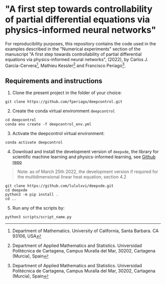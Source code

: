 # "A first step towards controllability of partial differential equations via physics-informed neural networks"

For reproducibility purposes, this repository contains the code used in the examples described in the "Numerical experiments" section of the manuscript "A first step towards controllability of partial differential equations via physics-informed neural networks", (2022), by Carlos J. García-Cervera[^1], Mathieu Kessler[^2] and Francisco Periago[^2].

## Requirements and instructions 

1. Clone the present project in the folder of your choice:
```
git clone https://github.com/fperiago/deepcontrol.git
```
2. Create the conda virtual enviromment `deepcontrol` 
```
cd deepcontrol
conda env create -f deepcontrol_env.yml
```
3. Activate the deepcontrol virtual environment:
```
conda activate deepcontrol
```
4. Download and install the development version of `deepxde`, the library for scientific machine learning and physics-informed learning, see [Github repo](https://github.com/lululxvi/deepxde)
> Note: as of March 25th 2022, the development version if required for the multidimensional linear heat equation, section 4.2
```
git clone https://github.com/lululxvi/deepxde.git
cd deepxde
python3 -m pip install .
cd ..
```

5. Run any of the scripts by:
```
python3 scripts/script_name.py
``` 



[^1]: Department of Mathematics. University of California, Santa Barbara. CA 93106, USA
[^2]: Department of Applied Mathematics and Statistics. Universidad Politécnica de Cartagena, Campus Muralla del Mar, 30202, Cartagena (Murcia), Spain
